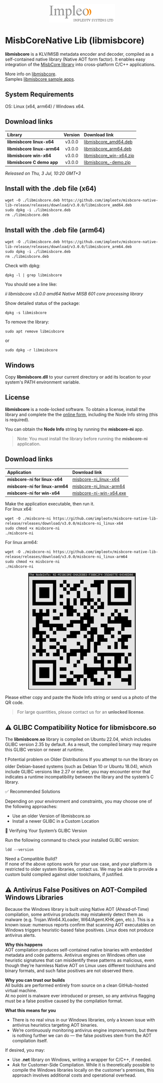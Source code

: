 
<div align="center">
  <a >
    <img src="images/impleo_logo.png" alt="Logo" >
  </a>
</div>

# MisbCoreNative Lib (libmisbcore)

**libmisbcore** is a KLV/MISB metadata encoder and decoder, compiled as a self-contained native library (Native AOT form factor).
It enables easy integration of the [MisbCore library](https://www.impleotv.com/content/misbcore/help/index.html) into cross-platform C/C++ applications. 

More info on [libmisbcore](https://www.impleotv.com/content/misbcore/help/user-guide/native-lib.html).  
Samples [libmisbcore sample apps](https://www.impleotv.com/content/misbcore-native-samples/help/).  

## System Requirements
OS: Linux (x64, arm64) / Windows x64.

## Download links

|   Library                      | Version      | Download link                                                           | 
|:-------------------------------|:------------:|:------------------------------------------------------------------------|
| **libmisbcore linux-x64**      |  v3.0.0 | [libmisbcore_amd64.deb](https://github.com/impleotv/misbcore-native-lib-release/releases/download/v3.0.0/libmisbcore_amd64.deb)   | 
| **libmisbcore linux-arm64**    |  v3.0.0 | [libmisbcore_arm64.deb](https://github.com/impleotv/misbcore-native-lib-release/releases/download/v3.0.0/libmisbcore_arm64.deb)   | 
| **libmisbcore win-x64**        |  v3.0.0 | [libmisbcore_win-x64.zip](https://github.com/impleotv/misbcore-native-lib-release/releases/download/v3.0.0/libmisbcore_win-x64.zip) | 
| **libmisbcore C demo app**     |  v3.0.0 | [libmisbcore_-demo.zip](https://github.com/impleotv/misbcore-native-lib-release/releases/latest/download/demoApp.zip)   | 

*Released on Thu, 3 Jul, 10:20 GMT+3*


## Install with the .deb file (x64)

```
wget -O ./libmisbcore.deb https://github.com/impleotv/misbcore-native-lib-release/releases/download/v3.0.0/libmisbcore_amd64.deb  
sudo dpkg -i ./libmisbcore.deb  
rm ./libmisbcore.deb
```
## Install with the .deb file (arm64)

```
wget -O ./libmisbcore.deb https://github.com/impleotv/misbcore-native-lib-release/releases/download/v3.0.0/libmisbcore_arm64.deb 
sudo dpkg -i ./libmisbcore.deb  
rm ./libmisbcore.deb
```

Check with dpkg:  

```
dpkg -l | grep libmisbcore
```

You should see a line like:  

*ii  libmisbcore  v3.0.0 amd64 Native MISB 601 core processing library*


Show detailed status of the package:  

```
dpkg -s libmisbcore
```

To remove the library:

```
sudo apt remove libmisbcore
```

or 

```
sudo dpkg -r libmisbcore
```

## Windows  

Copy **libmisbcore.dll** to your current directory or add its location to your system's PATH environment variable.


## License

**libmisbcore**  is a node-locked software. To obtain a license, install the library and complete the the [online form](https://docs.google.com/forms/d/e/1FAIpQLSd_XW6bDsFce1G1cpds4gMQNlwNax0CvkWzcMbscxZ5rLaIbA/viewform),
including the Node Info string (this is required). 

You can obtain the **Node Info** string by running the **misbcore-ni** app.

> Note: You must install the library before running the **misbcore-ni** application.  

## Download links
|   Application                      | Download link                                                           | 
|:-----------------------------------|:------------------------------------------------------------------------|
| **misbcore-ni for linux-x64**      |  [misbcore-ni_linux-x64](https://github.com/impleotv/misbcore-native-lib-release/releases/download/v3.0.0/misbcore-ni_linux-x64)   | 
| **misbcore-ni for linux-arm64**    |  [misbcore-ni_linux-arm64](https://github.com/impleotv/misbcore-native-lib-release/releases/download/v3.0.0/misbcore-ni_linux-arm64)   | 
| **misbcore-ni for win-x64**        |  [misbcore-ni-win-x64.exe](https://github.com/impleotv/misbcore-native-lib-release/releases/download/v3.0.0/misbcore-ni_win-x64.exe) | 


Make the application executable, then run it.  
For linux x64: 

```
wget -O ./misbcore-ni https://github.com/impleotv/misbcore-native-lib-release/releases/download/v3.0.0/misbcore-ni_linux-x64
sudo chmod +x misbcore-ni
./misbcore-ni
```

For linux arm64: 

```
wget -O ./misbcore-ni https://github.com/impleotv/misbcore-native-lib-release/releases/download/v3.0.0/misbcore-ni_linux-arm64
sudo chmod +x misbcore-ni
./misbcore-ni
```

<div align="center">
  <a >
    <img src="images/libmisbcore-qr.png" alt="qr" >
  </a>
</div>

Please either copy and paste the Node Info string or send us a photo of the QR code.

> For large quantities, please contact us for an **unlocked license**.


## ⚠️ GLIBC Compatibility Notice for libmisbcore.so

The **libmisbcore.so** library is compiled on Ubuntu 22.04, which includes GLIBC version 2.35 by default.
As a result, the compiled binary may require this GLIBC version or newer at runtime.

❗ Potential problem on Older Distributions
If you attempt to run the library on older Debian-based systems (such as Debian 10 or Ubuntu 18.04),
which include GLIBC versions like 2.27 or earlier, you may encounter error that indicates a runtime incompatibility between the library and the system’s C library.

✅ Recommended Solutions  

Depending on your environment and constraints, you may choose one of the following approaches:  

- Use an older Version of libmisbcore.so  
- Install a newer GLIBC in a Custom Location

🧪 Verifying Your System’s GLIBC Version  

Run the following command to check your installed GLIBC version:  

```
ldd --version
```

Need a Compatible Build?  
If none of the above options work for your use case, and your platform is restricted to older system libraries, contact us. We may be able to provide a custom build compiled against older toolchains, if justified.


## ⚠️ Antivirus False Positives on AOT-Compiled Windows Libraries 

Because the Windows library is built using Native AOT (Ahead‑of‑Time) compilation,
some antivirus products may mistakenly detect them as malware (e.g. Trojan.Win64.XLoader, W64/Agent.KHK.gen, etc.).
This is a known issue: numerous reports confirm that scanning AOT executables on Windows triggers heuristic-based false positives.
Linux does not produce antivirus alerts.

**Why this happens**  
AOT compilation produces self-contained native binaries with embedded metadata and code patterns. 
Antivirus engines on Windows often use heuristic signatures that can misidentify these patterns as malicious, even though they’re harmless 
Native AOT on Linux uses different toolchains and binary formats, and such false positives are not observed there.

**Why you can trust our builds**  
All builds are performed entirely from source on a clean GitHub-hosted virtual machine.  
At no point is malware ever introduced or presen, so any antivirus flagging must be a false positive caused by the compilation format.

**What this means for you**  
- There is no real virus in our Windows libraries, only a known issue with antivirus heuristics targeting AOT binaries.  
- We’re continuously monitoring antivirus engine improvements, but there is nothing further we can do — the false positives stem from the AOT compilation itself.

If desired, you may:
- Use **.net** library on Windows, writing a wrapper for C/C++, if needed.
- Ask for Customer-Side Compilation. While it is theoretically possible to compile the Windows libraries locally on the customer's premises, this approach involves additional costs and operational overhead.





